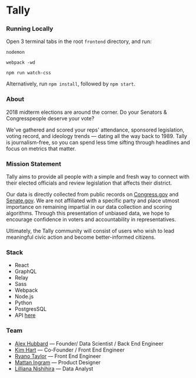 # Tally

### Running Locally
Open 3 terminal tabs in the root `frontend` directory, and run:

`nodemon`

`webpack -wd`

`npm run watch-css`

Alternatively, run `npm install`, followed by `npm start`.

### About
2018 midterm elections are around the corner. Do your Senators & Congresspeople deserve your vote?

We've gathered and scored your reps' attendance, sponsored legislation, voting record, and ideology trends — dating all the way back to 1989. Tally is journalism-free, so you can spend less time sifting through headlines and focus on metrics that matter.

### Mission Statement
Tally aims to provide all people with a simple and fresh way to connect with their elected officials and review legislation that affects their district.</p>

Our data is directly collected from public records on [Congress.gov](https://congress.gov/) and [Senate.gov](https://www.senate.gov/"). We are not affiliated with a specific party and place utmost importance on remaining impartial in our data collection and scoring algorithms. Through this presentation of unbiased data, we hope to encourage confidence in voters and accountability in representatives.

Ultimately, the Tally community will consist of users who wish to lead meaningful civic action and become better-informed citizens.


### Stack
* React
* GraphQL
* Relay
* Sass
* Webpack
* Node.js
* Python
* PostgresSQL
* API [here](https://github.com/alexhubbard89/reps_app)


### Team
* [Alex Hubbard](https://github.com/alexhubbard89) — Founder/ Data Scientist / Back End Engineer
* [Kim Hart](https://github.com/kimhart) — Co-Founder / Front End Engineer
* [Ryano Taylor](https://github.com/ryanosaur) — Front End Engineer
* [Mattan Ingram](http://mattaningram.com/) — Product Designer
* [Lilliana Nishihira](https://www.linkedin.com/in/lilliana-nishihira/) — Data Analyst
